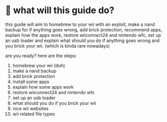 # 🤨 what will this guide do?

this guide will aim to homebrew to your wii with an exploit, make a nand backup for if anything goes wrong, add brick protection, recommend apps, explain how the apps work, restore wiiconnect24 and nintendo wfc, set up an usb loader and explain what should you do if anything goes wrong and you brick your wii. (which is kinda rare nowadays)

are you ready? here are the steps:

1. homebrew your wii (duh)
2. make a nand backup
3. add brick protection
4. install some apps
5. explain how some apps work
6. restore wiiconnect24 and nintendo wfc
7. set up an usb loader
8. what should you do if you brick your wii
9. nice wii websites
10. wii related file types
